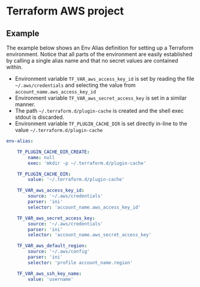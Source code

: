 # Terraform AWS project

## Example

The example below shows an Env Alias definition for setting up a Terraform environment.  Notice that 
all parts of the environment are easily established by calling a single alias name and that no secret
values are contained within.

 * Environment variable `TF_VAR_aws_access_key_id` is set by reading the file `~/.aws/credentials` 
   and selecting the value from `account_name.aws_access_key_id` 
 * Environment variable `TF_VAR_aws_secret_access_key` is set in a similar manner.
 * The path `~/.terraform.d/plugin-cache` is created and the shell exec stdout is discarded.
 * Environment variable `TF_PLUGIN_CACHE_DIR` is set directly in-line to the value `~/.terraform.d/plugin-cache`

```yaml
env-alias:

    TF_PLUGIN_CACHE_DIR_CREATE:
        name: null
        exec: 'mkdir -p ~/.terraform.d/plugin-cache'

    TF_PLUGIN_CACHE_DIR:
        value: '~/.terraform.d/plugin-cache'

    TF_VAR_aws_access_key_id:
        source: '~/.aws/credentials'
        parser: 'ini'
        selector: 'account_name.aws_access_key_id'

    TF_VAR_aws_secret_access_key:
        source: '~/.aws/credentials'
        parser: 'ini'
        selector: 'account_name.aws_secret_access_key'

    TF_VAR_aws_default_region:
        source: '~/.aws/config'
        parser: 'ini'
        selector: 'profile account_name.region'

    TF_VAR_aws_ssh_key_name:
        value: 'username'
```
